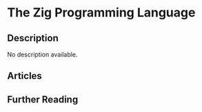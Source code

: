 # The Zig Programming Language

## Description

No description available.

## Articles

## Further Reading